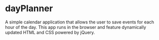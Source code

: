 # dayPlanner
A simple calendar application that allows the user to save events for each hour of the day. This app runs in the browser and feature dynamically updated HTML and CSS powered by jQuery.
